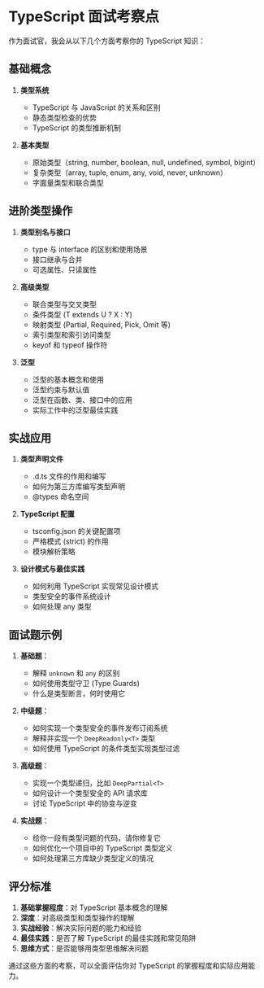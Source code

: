 # TypeScript 面试考察点

作为面试官，我会从以下几个方面考察你的 TypeScript 知识：

## 基础概念

1. **类型系统**
   - TypeScript 与 JavaScript 的关系和区别
   - 静态类型检查的优势
   - TypeScript 的类型推断机制

2. **基本类型**
   - 原始类型（string, number, boolean, null, undefined, symbol, bigint）
   - 复杂类型（array, tuple, enum, any, void, never, unknown）
   - 字面量类型和联合类型

## 进阶类型操作

1. **类型别名与接口**
   - type 与 interface 的区别和使用场景
   - 接口继承与合并
   - 可选属性、只读属性

2. **高级类型**
   - 联合类型与交叉类型
   - 条件类型 (T extends U ? X : Y)
   - 映射类型 (Partial, Required, Pick, Omit 等)
   - 索引类型和索引访问类型
   - keyof 和 typeof 操作符

3. **泛型**
   - 泛型的基本概念和使用
   - 泛型约束与默认值
   - 泛型在函数、类、接口中的应用
   - 实际工作中的泛型最佳实践

## 实战应用

1. **类型声明文件**
   - .d.ts 文件的作用和编写
   - 如何为第三方库编写类型声明
   - @types 命名空间

2. **TypeScript 配置**
   - tsconfig.json 的关键配置项
   - 严格模式 (strict) 的作用
   - 模块解析策略

3. **设计模式与最佳实践**
   - 如何利用 TypeScript 实现常见设计模式
   - 类型安全的事件系统设计
   - 如何处理 any 类型

## 面试题示例

1. **基础题**：
   - 解释 `unknown` 和 `any` 的区别
   - 如何使用类型守卫 (Type Guards)
   - 什么是类型断言，何时使用它

2. **中级题**：
   - 如何实现一个类型安全的事件发布订阅系统
   - 解释并实现一个 `DeepReadonly<T>` 类型
   - 如何使用 TypeScript 的条件类型实现类型过滤

3. **高级题**：
   - 实现一个类型递归，比如 `DeepPartial<T>`
   - 如何设计一个类型安全的 API 请求库
   - 讨论 TypeScript 中的协变与逆变

4. **实战题**：
   - 给你一段有类型问题的代码，请你修复它
   - 如何优化一个项目中的 TypeScript 类型定义
   - 如何处理第三方库缺少类型定义的情况

## 评分标准

1. **基础掌握程度**：对 TypeScript 基本概念的理解
2. **深度**：对高级类型和类型操作的理解
3. **实战经验**：解决实际问题的能力和经验
4. **最佳实践**：是否了解 TypeScript 的最佳实践和常见陷阱
5. **思维方式**：是否能够用类型思维解决问题

通过这些方面的考察，可以全面评估你对 TypeScript 的掌握程度和实际应用能力。